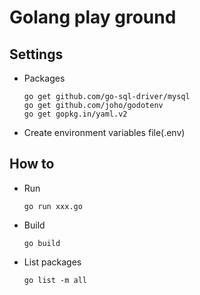 # Golang play ground

## Settings
* Packages
  ```
  go get github.com/go-sql-driver/mysql
  go get github.com/joho/godotenv
  go get gopkg.in/yaml.v2
  ```
* Create environment variables file(.env) 

## How to
* Run
  ```
  go run xxx.go
  ```
* Build
  ```
  go build
  ```
* List packages
  ```
  go list -m all
  ```
